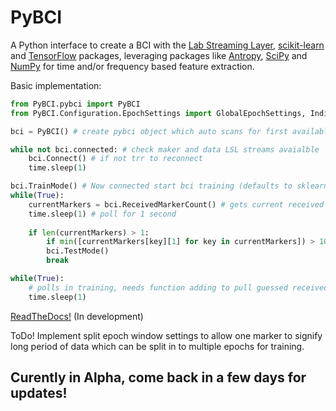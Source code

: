 # PyBCI
A Python interface to create a BCI with the [Lab Streaming Layer](https://github.com/sccn/labstreaminglayer), [scikit-learn](https://scikit-learn.org/stable/#) and [TensorFlow](https://www.tensorflow.org/install) packages, leveraging packages like [Antropy](https://github.com/raphaelvallat/antropy), [SciPy](https://scipy.org/) and [NumPy](https://numpy.org/) for time and/or frequency based feature extraction.

Basic implementation:
```python
from PyBCI.pybci import PyBCI
from PyBCI.Configuration.EpochSettings import GlobalEpochSettings, IndividualEpochSetting

bci = PyBCI() # create pybci object which auto scans for first available LSL marker and all accepted data streams

while not bci.connected: # check maker and data LSL streams avaialble
    bci.Connect() # if not trr to reconnect
    time.sleep(1)

bci.TrainMode() # Now connected start bci training (defaults to sklearn SVM and all general feature settings, found in PyBCI.Configuration.FeatureSettings.GeneralFeatureChoices)
while(True):
    currentMarkers = bci.ReceivedMarkerCount() # gets current received training markers on marker stream
    time.sleep(1) # poll for 1 second
    
    if len(currentMarkers) > 1:   
        if min([currentMarkers[key][1] for key in currentMarkers]) > 10:
        bci.TestMode()
        break

while(True):
    # polls in training, needs function adding to pull guessed received markers
    time.sleep(1)

```


[ReadTheDocs!](https://pybci.readthedocs.io/en/latest/) (In development)


ToDo!
Implement split epoch window settings to allow one marker to signify long period of data which can be split in to multiple epochs for training.

## Curently in Alpha, come back in a few days for updates!
